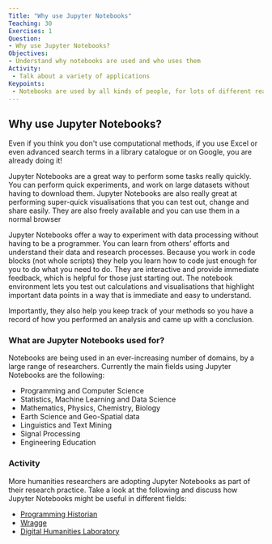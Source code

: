```yaml
---
Title: "Why use Jupyter Notebooks"
Teaching: 30
Exercises: 1
Question:
- Why use Jupyter Notebooks?
Objectives:
- Understand why notebooks are used and who uses them
Activity:
 - Talk about a variety of applications
Keypoints:
 - Notebooks are used by all kinds of people, for lots of different reasons
---
```


## Why use Jupyter Notebooks?

Even if you think you don't use computational methods, if you use Excel or even advanced search terms in a library catalogue or on Google, you are already doing it!

Jupyter Notebooks are a great way to perform some tasks really quickly. You can perform quick experiments, and work on large datasets without having to download them. Jupyter Notebooks are also really great at performing super-quick visualisations that you can test out, change and share easily. They are also freely available and you can use them in a normal browser

Jupyter Notebooks offer a way to experiment with data processing without having to be a programmer. You can learn from others’ efforts and understand their data and research processes. Because you work in code blocks (not whole scripts) they help you learn how to code just enough for you to do what you need to do. They are interactive and provide immediate feedback, which is helpful for those just starting out. The notebook environment lets you test out calculations and visualisations that highlight important data points in a way that is immediate and easy to understand.

Importantly, they also help you keep track of your methods so you have a record of how you performed an analysis and came up with a conclusion.

### What are Jupyter Notebooks used for?

Notebooks are being used in an ever-increasing number of domains, by a large range of researchers. Currently the main fields using Jupyter Notebooks are the following: 

- Programming and Computer Science
- Statistics, Machine Learning and Data Science
- Mathematics, Physics, Chemistry, Biology
- Earth Science and Geo-Spatial data
- Linguistics and Text Mining
- Signal Processing
- Engineering Education

### Activity

More humanities researchers are adopting Jupyter Notebooks as part of their research practice. Take a look at the following and discuss how Jupyter Notebooks might be useful in different fields:

- [Programming Historian](https://programminghistorian.org/)
- [Wragge](https://github.com/wragge)
- [Digital Humanities Laboratory](https://github.com/dhlab-epfl?language=jupyter+notebook)
